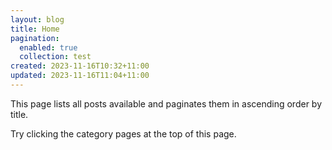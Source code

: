 ```yaml
---
layout: blog
title: Home
pagination:
  enabled: true
  collection: test
created: 2023-11-16T10:32+11:00
updated: 2023-11-16T11:04+11:00
---
```



<p>This page lists all posts available and paginates them in ascending order by title.</p>


<p>Try clicking the category pages at the top of this page.</p>